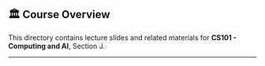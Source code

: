 ## 🏛️ Course Overview  
This directory contains lecture slides and related materials for **CS101 - Computing and AI**, Section J.  

---
